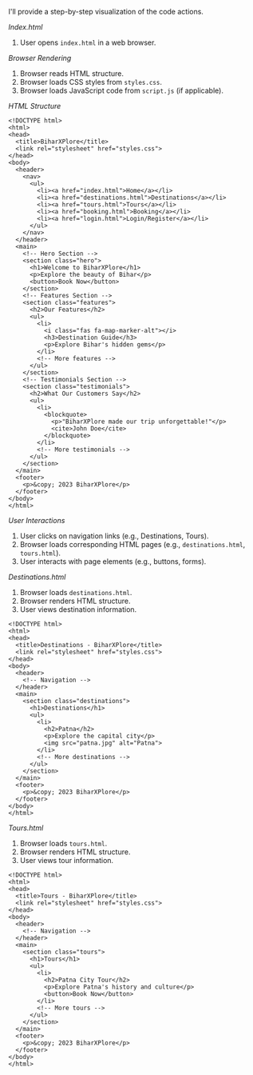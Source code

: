 I'll provide a step-by-step visualization of the code actions.

*Index.html*

1. User opens `index.html` in a web browser.

*Browser Rendering*

1. Browser reads HTML structure.
2. Browser loads CSS styles from `styles.css`.
3. Browser loads JavaScript code from `script.js` (if applicable).

*HTML Structure*

```
<!DOCTYPE html>
<html>
<head>
  <title>BiharXPlore</title>
  <link rel="stylesheet" href="styles.css">
</head>
<body>
  <header>
    <nav>
      <ul>
        <li><a href="index.html">Home</a></li>
        <li><a href="destinations.html">Destinations</a></li>
        <li><a href="tours.html">Tours</a></li>
        <li><a href="booking.html">Booking</a></li>
        <li><a href="login.html">Login/Register</a></li>
      </ul>
    </nav>
  </header>
  <main>
    <!-- Hero Section -->
    <section class="hero">
      <h1>Welcome to BiharXPlore</h1>
      <p>Explore the beauty of Bihar</p>
      <button>Book Now</button>
    </section>
    <!-- Features Section -->
    <section class="features">
      <h2>Our Features</h2>
      <ul>
        <li>
          <i class="fas fa-map-marker-alt"></i>
          <h3>Destination Guide</h3>
          <p>Explore Bihar's hidden gems</p>
        </li>
        <!-- More features -->
      </ul>
    </section>
    <!-- Testimonials Section -->
    <section class="testimonials">
      <h2>What Our Customers Say</h2>
      <ul>
        <li>
          <blockquote>
            <p>"BiharXPlore made our trip unforgettable!"</p>
            <cite>John Doe</cite>
          </blockquote>
        </li>
        <!-- More testimonials -->
      </ul>
    </section>
  </main>
  <footer>
    <p>&copy; 2023 BiharXPlore</p>
  </footer>
</body>
</html>
```

*User Interactions*

1. User clicks on navigation links (e.g., Destinations, Tours).
2. Browser loads corresponding HTML pages (e.g., `destinations.html`, `tours.html`).
3. User interacts with page elements (e.g., buttons, forms).

*Destinations.html*

1. Browser loads `destinations.html`.
2. Browser renders HTML structure.
3. User views destination information.

```
<!DOCTYPE html>
<html>
<head>
  <title>Destinations - BiharXPlore</title>
  <link rel="stylesheet" href="styles.css">
</head>
<body>
  <header>
    <!-- Navigation -->
  </header>
  <main>
    <section class="destinations">
      <h1>Destinations</h1>
      <ul>
        <li>
          <h2>Patna</h2>
          <p>Explore the capital city</p>
          <img src="patna.jpg" alt="Patna">
        </li>
        <!-- More destinations -->
      </ul>
    </section>
  </main>
  <footer>
    <p>&copy; 2023 BiharXPlore</p>
  </footer>
</body>
</html>
```

*Tours.html*

1. Browser loads `tours.html`.
2. Browser renders HTML structure.
3. User views tour information.

```
<!DOCTYPE html>
<html>
<head>
  <title>Tours - BiharXPlore</title>
  <link rel="stylesheet" href="styles.css">
</head>
<body>
  <header>
    <!-- Navigation -->
  </header>
  <main>
    <section class="tours">
      <h1>Tours</h1>
      <ul>
        <li>
          <h2>Patna City Tour</h2>
          <p>Explore Patna's history and culture</p>
          <button>Book Now</button>
        </li>
        <!-- More tours -->
      </ul>
    </section>
  </main>
  <footer>
    <p>&copy; 2023 BiharXPlore</p>
  </footer>
</body>
</html>
```
